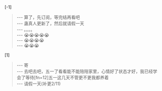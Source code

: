 
[-1] 
>--- 算了，先订阅，等完结再看吧<br>
>--- 蛊真人更新了，然后就请假一天<br>
>--- 。。。。<br>
>--- 😭😭😭😭😭<br>
>--- 😭😭😭😭<br>
>--- 😭😭😭<br>

[1] 
>--- 寄<br>
>--- 去吧去吧，五一了看看能不能陪陪家里，心情好了状态才好，我已经学会了等待[fn=12]五一这几天不管更不更我都养着<br>
>--- 请假一天(补更2/11)<br>
